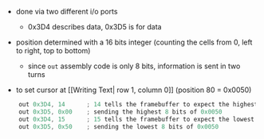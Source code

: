 - done via two different i/o ports
	- 0x3D4 describes data, 0x3D5 is for data
- position determined with a 16 bits integer (counting the cells from 0, left to right, top to bottom)
	- since `out` assembly code is only 8 bits, information is sent in two turns

- to set cursor at [[Writing Text| row 1, column 0]] (position 80 = 0x0050)
```C
    out 0x3D4, 14      ; 14 tells the framebuffer to expect the highest 8 bits of the position
    out 0x3D5, 0x00    ; sending the highest 8 bits of 0x0050
    out 0x3D4, 15      ; 15 tells the framebuffer to expect the lowest 8 bits of the position
    out 0x3D5, 0x50    ; sending the lowest 8 bits of 0x0050
```
